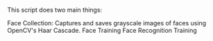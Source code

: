 This script does two main things:

Face Collection: Captures and saves grayscale images of faces using OpenCV's Haar Cascade.
Face Training
Face Recognition Training
